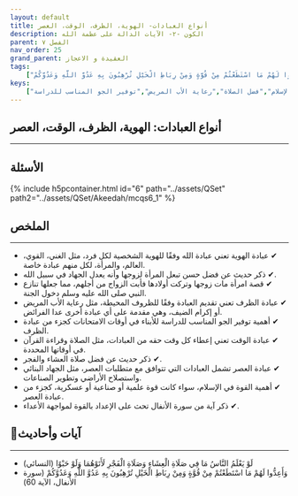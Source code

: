 ```yaml
---
layout: default
title: أنواع العبادات- الهوية، الظرف، الوقت، العصر
description: الكون -٢- الآيات الدالة على عظمة الله
parent: الفصل ٧
nav_order: 25
grand_parent: العقيدة و الاعجاز
tags: 
    ["لَوْ يَعْلَمُ النَّاسُ مَا فِي صَلَاةِ الْعِشَاءِ وَصَلَاةِ الْفَجْرِ لَأَتَوْهُمَا وَلَوْ حَبْوًا","وَأَعِدُّوا لَهُمْ مَا اسْتَطَعْتُمْ مِنْ قُوَّةٍ وَمِنْ رِبَاطِ الْخَيْلِ تُرْهِبُونَ بِهِ عَدُوَّ اللَّهِ وَعَدُوَّكُمْ"]
keys:
    ["عبادة الهوية","عبادة الظرف","عبادة الوقت","عبادة العصر","الجهاد البنائي","القوة في الإسلام","فضل الصلاة","رعاية الأب المريض","توفير الجو المناسب للدراسة"]
---
```

## ‏أنواع العبادات: الهوية، الظرف، الوقت، العصر
***
## الأسئلة 
{% include h5pcontainer.html id="6" path="../assets/QSet" path2="../assets/QSet/Akeedah/mcqs6_1" %}
## الملخص
***
- ‏✔ عبادة الهوية تعني عبادة الله وفقًا للهوية الشخصية لكل فرد، مثل الغني، القوي، العالم، والمرأة، لكل منهم عبادة خاصة. 
- ‏✔ ذكر حديث عن فضل حسن تبعل المرأة لزوجها وأنه يعدل الجهاد في سبيل الله. 
- ‏✔ قصة امرأة مات زوجها وتركت أولادها فأبت الزواج من أجلهم، مما جعلها تنازع النبي صلى الله عليه وسلم دخول الجنة. 
- ‏✔ عبادة الظرف تعني تقديم العبادة وفقًا للظروف المحيطة، مثل رعاية الأب المريض أو إكرام الضيف، وهي مقدمة على أي عبادة أخرى عدا الفرائض. 
- ‏✔ أهمية توفير الجو المناسب للدراسة للأبناء في أوقات الامتحانات كجزء من عبادة الظرف. 
- ‏✔ عبادة الوقت تعني إعطاء كل وقت حقه من العبادات، مثل الصلاة وقراءة القرآن في أوقاتها المحددة. 
- ‏✔ ذكر حديث عن فضل صلاة العشاء والفجر. 
- ‏✔ عبادة العصر تشمل العبادات التي تتوافق مع متطلبات العصر، مثل الجهاد البنائي واستصلاح الأراضي وتطوير الصناعات. 
- ‏✔ أهمية القوة في الإسلام، سواء كانت قوة علمية أو صناعية أو عسكرية، كجزء من عبادة العصر. 
- ‏✔ ذكر آية من سورة الأنفال تحث على الإعداد بالقوة لمواجهة الأعداء. 

## 📜آيات وأحاديث
***
- ‏لَوْ يَعْلَمُ النَّاسُ مَا فِي صَلَاةِ الْعِشَاءِ وَصَلَاةِ الْفَجْرِ لَأَتَوْهُمَا وَلَوْ حَبْوًا (النسائي)
- ‏وَأَعِدُّوا لَهُمْ مَا اسْتَطَعْتُمْ مِنْ قُوَّةٍ وَمِنْ رِبَاطِ الْخَيْلِ تُرْهِبُونَ بِهِ عَدُوَّ اللَّهِ وَعَدُوَّكُمْ (سورة الأنفال، الآية 60)

